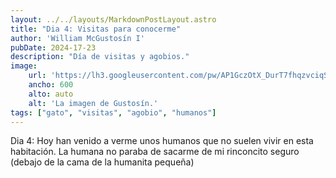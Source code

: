```yaml
---
layout: ../../layouts/MarkdownPostLayout.astro
title: "Dia 4: Visitas para conocerme"
author: 'William McGustosín I'
pubDate: 2024-17-23
description: "Día de visitas y agobios."
image:
    url: 'https://lh3.googleusercontent.com/pw/AP1GczOtX_DurT7fhqzvciqSkYDqc31X5Nw9lryvhknI_OUU-j3c9dA_ot0x3hVFvbu-rMr6hpFcceIgATrJTih-1wXnuHnv8KKTSLdZV-kN1QthdMtFD4cp=w2400'
    ancho: 600
    alto: auto
    alt: 'La imagen de Gustosín.'
tags: ["gato", "visitas", "agobio", "humanos"]
---
```


Dia 4: Hoy han venido a verme unos humanos que no suelen vivir en esta habitación. La humana no paraba de sacarme de mi rinconcito seguro (debajo de la cama de la humanita pequeña)


